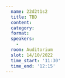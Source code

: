 ```yaml
---
  name: 22d2t1s2
  title: TBD
  content:
  category: 
  format: 
  speakers: 
    - 
  room: Auditorium
  slot: 14/10/2022
  time_start: '11:30'
  time_end: '12:15'
---
```

